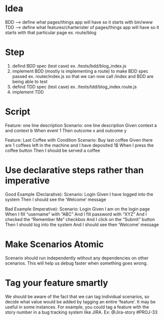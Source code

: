 # Idea
BDD --> define what pages/things app will have so it starts with bin/www
TDD --> define what features/charterister of pages/things app will have so it starts with that particular page ex. route/blog

# Step
1. defind BDD spec (test case) ex. /tests/bdd/blog_index.js 
2. implement BDD (mostly is implementing a route) to make BDD spec passed ex. router/index.js so that we can now call /index and BDD are being able to test
3. defind TDD spec (test case) ex. /tests/tdd/blog_index.route.js
4. implement TDD 


# Script
Feature: one line description
Scenario: one line description
Given context a
and context b
When event 1
Then outcome x
and outcome y


Feature: Last Coffee with Condition 
Scenario: Buy last coffee
Given there are 1 coffees left in the machine
	and I have deposited 1$
When I press the coffee button
Then I should be served a coffee


# Use declarative steps rather than imperative
Good Example (Declarative):
Scenario: Login
Given I have logged into the system
Then I should see the ‘Welcome’ message


Bad Example (Imperative):
Scenario: Login
Given I am on the login page
When I fill “username” with “ABC”
And I fill password with “XYZ”
And I checked the “Remember Me” checkbox
And I click on the “Submit” button
Then I should log into the system
And I should see then ‘Welcome’ message


# Make Scenarios Atomic
Scenario should run independently without any dependencies on other scenarios. This will help us debug faster when something goes wrong.

# Tag your feature smartly
We should be aware of the fact that we can tag individual scenarios, so decide what value would be added by tagging an entire ‘feature’. It may be useful in some instances.
For example, you could tag a feature with the story number in a bug tracking system like JIRA.
Ex: 
@Jira-story #PROJ-33 

